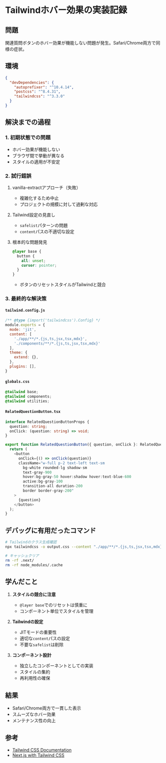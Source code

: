 # Tailwindホバー効果の実装記録

## 問題
関連質問ボタンのホバー効果が機能しない問題が発生。Safari/Chrome両方で同様の症状。

## 環境
```json
{
  "devDependencies": {
    "autoprefixer": "^10.4.14",
    "postcss": "^8.4.31",
    "tailwindcss": "^3.3.0"
  }
}
```

## 解決までの過程

### 1. 初期状態での問題
- ホバー効果が機能しない
- ブラウザ間で挙動が異なる
- スタイルの適用が不安定

### 2. 試行錯誤
1. vanilla-extractアプローチ（失敗）
   - 複雑化するため中止
   - プロジェクトの規模に対して過剰な対応

2. Tailwind設定の見直し
   - `safelist`パターンの問題
   - `content`パスの不適切な設定

3. 根本的な問題発見
   ```css
   @layer base {
     button {
       all: unset;
       cursor: pointer;
     }
   }
   ```
   - ボタンのリセットスタイルがTailwindと競合

### 3. 最終的な解決策

#### `tailwind.config.js`
```javascript
/** @type {import('tailwindcss').Config} */
module.exports = {
  mode: 'jit',
  content: [
    './app/**/*.{js,ts,jsx,tsx,mdx}',
    './components/**/*.{js,ts,jsx,tsx,mdx}'
  ],
  theme: {
    extend: {},
  },
  plugins: [],
}
```

#### `globals.css`
```css
@tailwind base;
@tailwind components;
@tailwind utilities;
```

#### `RelatedQuestionButton.tsx`
```typescript
interface RelatedQuestionButtonProps {
  question: string;
  onClick: (question: string) => void;
}

export function RelatedQuestionButton({ question, onClick }: RelatedQuestionButtonProps) {
  return (
    <button
      onClick={() => onClick(question)}
      className="w-full p-2 text-left text-sm 
        bg-white rounded-lg shadow-sm
        text-gray-900
        hover:bg-gray-50 hover:shadow hover:text-blue-600
        active:bg-gray-100
        transition-all duration-200
        border border-gray-200"
    >
      {question}
    </button>
  );
}
```

## デバッグに有用だったコマンド
```bash
# Tailwindのクラス生成確認
npx tailwindcss -o output.css --content "./app/**/*.{js,ts,jsx,tsx,mdx}" --minify

# キャッシュクリア
rm -rf .next/
rm -rf node_modules/.cache
```

## 学んだこと
1. **スタイルの競合に注意**
   - `@layer base`でのリセットは慎重に
   - コンポーネント単位でスタイルを管理

2. **Tailwindの設定**
   - JITモードの重要性
   - 適切な`content`パスの設定
   - 不要な`safelist`は削除

3. **コンポーネント設計**
   - 独立したコンポーネントとしての実装
   - スタイルの集約
   - 再利用性の確保

## 結果
- Safari/Chrome両方で一貫した表示
- スムーズなホバー効果
- メンテナンス性の向上

## 参考
- [Tailwind CSS Documentation](https://tailwindcss.com/docs)
- [Next.js with Tailwind CSS](https://nextjs.org/docs/app/building-your-application/styling/tailwind-css) 